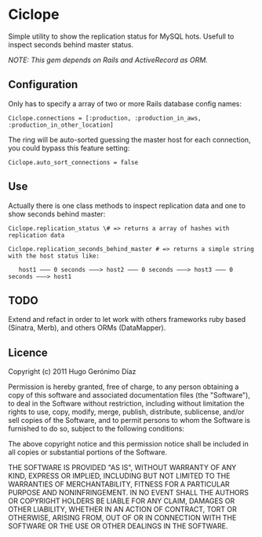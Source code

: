 Ciclope
=======

Simple utility to show the replication status for MySQL hots. Usefull to inspect seconds behind master status.
 
_NOTE: This gem depends on Rails and ActiveRecord as ORM._

Configuration
-------------

Only has to specify a array of two or more Rails database config names:

    Ciclope.connections = [:production, :production_in_aws, :production_in_other_location]

The ring will be auto-sorted guessing the master host for each connection, you could bypass this feature setting:

    Ciclope.auto_sort_connections = false

Use
---

Actually there is one class methods to inspect replication data and one to show seconds behind master:

    Ciclope.replication_status \# => returns a array of hashes with replication data

    Ciclope.replication_seconds_behind_master # => returns a simple string with the host status like:

       host1 ––– 0 seconds –––> host2 ––– 0 seconds –––> host3 ––– 0 seconds –––> host1

TODO
----
Extend and refact in order to let work with others frameworks ruby based (Sinatra, Merb), and others ORMs (DataMapper).

Licence
-------

Copyright (c) 2011 Hugo Gerónimo Díaz

Permission is hereby granted, free of charge, to any
person obtaining a copy of this software and associated
documentation files (the "Software"), to deal in the
Software without restriction, including without limitation
the rights to use, copy, modify, merge, publish,
distribute, sublicense, and/or sell copies of the
Software, and to permit persons to whom the Software is
furnished to do so, subject to the following conditions:

The above copyright notice and this permission notice
shall be included in all copies or substantial portions of
the Software.

THE SOFTWARE IS PROVIDED "AS IS", WITHOUT WARRANTY OF ANY
KIND, EXPRESS OR IMPLIED, INCLUDING BUT NOT LIMITED TO THE
WARRANTIES OF MERCHANTABILITY, FITNESS FOR A PARTICULAR
PURPOSE AND NONINFRINGEMENT. IN NO EVENT SHALL THE AUTHORS
OR COPYRIGHT HOLDERS BE LIABLE FOR ANY CLAIM, DAMAGES OR
OTHER LIABILITY, WHETHER IN AN ACTION OF CONTRACT, TORT OR
OTHERWISE, ARISING FROM, OUT OF OR IN CONNECTION WITH THE
SOFTWARE OR THE USE OR OTHER DEALINGS IN THE SOFTWARE.
